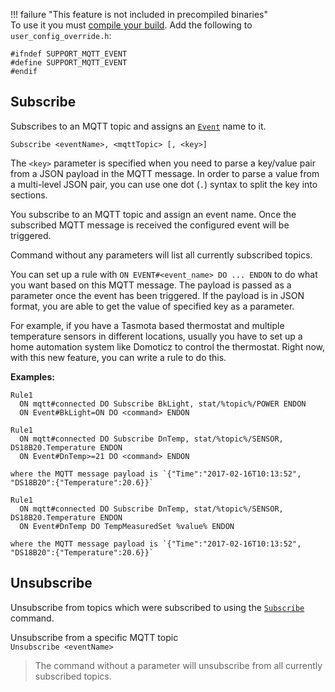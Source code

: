 !!! failure "This feature is not included in precompiled binaries"     
To use it you must [compile your build](Compile-your-build). Add the following to `user_config_override.h`:
```
#ifndef SUPPORT_MQTT_EVENT
#define SUPPORT_MQTT_EVENT
#endif
```

## Subscribe
Subscribes to an MQTT topic and assigns an [`Event`](Commands#event) name to it. 

`Subscribe <eventName>, <mqttTopic> [, <key>]`

The `<key>` parameter is specified when you need to parse a key/value pair from a JSON payload in the MQTT message. In order to parse a value from a multi-level JSON pair, you can use one dot (`.`) syntax to split the key into sections.

You subscribe to an MQTT topic and assign an event name. Once the subscribed MQTT message is received the configured event will be triggered. 

Command without any parameters will list all currently subscribed topics.

You can set up a rule with `ON EVENT#<event_name> DO ... ENDON` to do what you want based on this MQTT message. The payload is passed as a parameter once the event has been triggered. If the payload is in JSON format, you are able to get the value of specified key as a parameter.  

For example, if you have a Tasmota based thermostat and multiple temperature sensors in different locations, usually you have to set up a home automation system like Domoticz to control the thermostat. Right now, with this new feature, you can write a rule to do this.  

**Examples:**  
```console
Rule1
  ON mqtt#connected DO Subscribe BkLight, stat/%topic%/POWER ENDON
  ON Event#BkLight=ON DO <command> ENDON
```
```console
Rule1
  ON mqtt#connected DO Subscribe DnTemp, stat/%topic%/SENSOR, DS18B20.Temperature ENDON
  ON Event#DnTemp>=21 DO <command> ENDON

where the MQTT message payload is `{"Time":"2017-02-16T10:13:52", "DS18B20":{"Temperature":20.6}}`
```
```console
Rule1
  ON mqtt#connected DO Subscribe DnTemp, stat/%topic%/SENSOR, DS18B20.Temperature ENDON
  ON Event#DnTemp DO TempMeasuredSet %value% ENDON

where the MQTT message payload is `{"Time":"2017-02-16T10:13:52", "DS18B20":{"Temperature":20.6}}`
```

## Unsubscribe
Unsubscribe from topics which were subscribed to using the [`Subscribe`](#subscribe) command.  

Unsubscribe from a specific MQTT topic  
`Unsubscribe <eventName>`  

> The command without a parameter will unsubscribe from all currently subscribed topics.  
